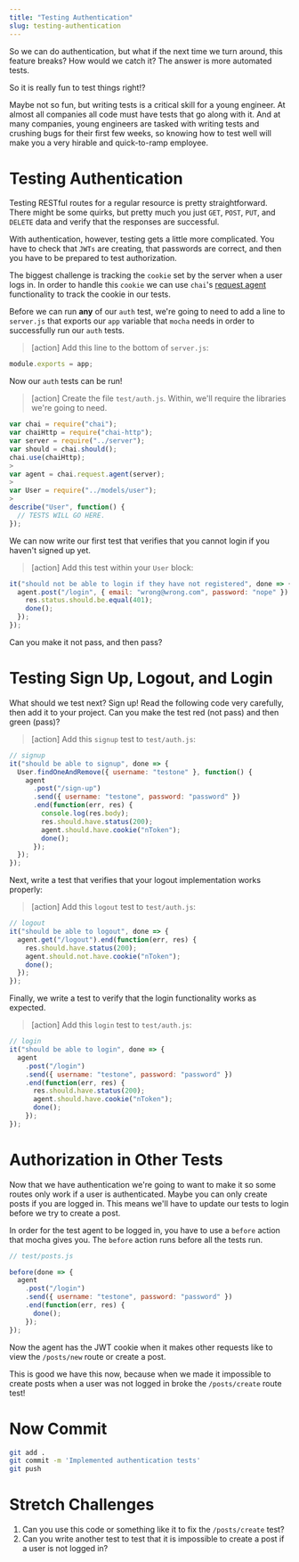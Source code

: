```yaml
---
title: "Testing Authentication"
slug: testing-authentication
---
```


So we can do authentication, but what if the next time we turn around, this feature breaks? How would we catch it? The answer is more automated tests.

So it is really fun to test things right!?

Maybe not so fun, but writing tests is a critical skill for a young engineer. At almost all companies all code must have tests that go along with it. And at many companies, young engineers are tasked with writing tests and crushing bugs for their first few weeks, so knowing how to test well will make you a very hirable and quick-to-ramp employee.

# Testing Authentication

Testing RESTful routes for a regular resource is pretty straightforward. There might be some quirks, but pretty much you just `GET`, `POST`, `PUT`, and `DELETE` data and verify that the responses are successful.

With authentication, however, testing gets a little more complicated. You have to check that `JWTs` are creating, that passwords are correct, and then you have to be prepared to test authorization.

The biggest challenge is tracking the `cookie` set by the server when a user logs in. In order to handle this `cookie` we can use `chai`'s [request agent](https://github.com/chaijs/chai-http#retaining-cookies-with-each-request) functionality to track the cookie in our tests.

Before we can run **any** of our `auth` test, we're going to need to add a line to `server.js` that exports our `app` variable that `mocha` needs in order to successfully run our `auth` tests.

> [action]
> Add this line to the bottom of `server.js`:
>
```js
module.exports = app;
```

Now our `auth` tests can be run!

> [action]
> Create the file `test/auth.js`. Within, we'll require the libraries we're going to need.
>
```js
var chai = require("chai");
var chaiHttp = require("chai-http");
var server = require("../server");
var should = chai.should();
chai.use(chaiHttp);
>
var agent = chai.request.agent(server);
>
var User = require("../models/user");
>
describe("User", function() {
  // TESTS WILL GO HERE.
});
```

We can now write our first test that verifies that you cannot login if you haven't signed up yet.

> [action]
> Add this test within your `User` block:
>
```js
it("should not be able to login if they have not registered", done => {
  agent.post("/login", { email: "wrong@wrong.com", password: "nope" }).end(function(err, res) {
    res.status.should.be.equal(401);
    done();
  });
});
```

Can you make it not pass, and then pass?

# Testing Sign Up, Logout, and Login

What should we test next? Sign up! Read the following code very carefully, then add it to your project. Can you make the test red (not pass) and then green (pass)?

> [action]
> Add this `signup` test to `test/auth.js`:
>
```js
// signup
it("should be able to signup", done => {
  User.findOneAndRemove({ username: "testone" }, function() {
    agent
      .post("/sign-up")
      .send({ username: "testone", password: "password" })
      .end(function(err, res) {
        console.log(res.body);
        res.should.have.status(200);
        agent.should.have.cookie("nToken");
        done();
      });
  });
});
```

Next, write a test that verifies that your logout implementation works properly:

> [action]
> Add this `logout` test to `test/auth.js`:
>
```js
// logout
it("should be able to logout", done => {
  agent.get("/logout").end(function(err, res) {
    res.should.have.status(200);
    agent.should.not.have.cookie("nToken");
    done();
  });
});
```

Finally, we write a test to verify that the login functionality works as expected.

> [action]
> Add this `login` test to `test/auth.js`:
>
```js
// login
it("should be able to login", done => {
  agent
    .post("/login")
    .send({ username: "testone", password: "password" })
    .end(function(err, res) {
      res.should.have.status(200);
      agent.should.have.cookie("nToken");
      done();
    });
});
```

# Authorization in Other Tests

Now that we have authentication we're going to want to make it so some routes only work if a user is authenticated. Maybe you can only create posts if you are logged in. This means we'll have to update our tests to login before we try to create a post.

In order for the test agent to be logged in, you have to use a `before` action that mocha gives you. The `before` action runs before all the tests run.

```js
// test/posts.js

before(done => {
  agent
    .post("/login")
    .send({ username: "testone", password: "password" })
    .end(function(err, res) {
      done();
    });
});
```

Now the agent has the JWT cookie when it makes other requests like to view the `/posts/new` route or create a post.

This is good we have this now, because when we made it impossible to create posts when a user was not logged in broke the `/posts/create` route test!

# Now Commit

```bash
git add .
git commit -m 'Implemented authentication tests'
git push
```

# Stretch Challenges

1. Can you use this code or something like it to fix the `/posts/create` test?
1. Can you write another test to test that it is impossible to create a post if a user is not logged in?

